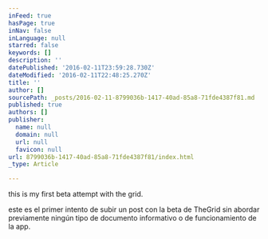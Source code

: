 ```yaml
---
inFeed: true
hasPage: true
inNav: false
inLanguage: null
starred: false
keywords: []
description: ''
datePublished: '2016-02-11T23:59:28.730Z'
dateModified: '2016-02-11T22:48:25.270Z'
title: ''
author: []
sourcePath: _posts/2016-02-11-8799036b-1417-40ad-85a8-71fde4387f81.md
published: true
authors: []
publisher:
  name: null
  domain: null
  url: null
  favicon: null
url: 8799036b-1417-40ad-85a8-71fde4387f81/index.html
_type: Article

---
```

this is my first beta attempt with the grid.

este es el primer intento de subir un post con la beta de TheGrid sin abordar previamente ningún tipo de documento informativo o de funcionamiento de la app.
